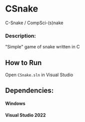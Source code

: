 # CSnake
C-Snake / CompSci-(s)nake

### Description:
"Simple" game of snake written in C

## How to Run
Open `CSnake.sln` in Visual Studio

## Dependencies:
#### Windows
#### Visual Studio 2022
